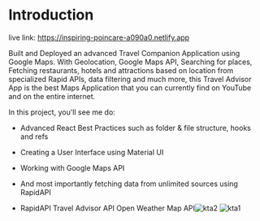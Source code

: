 # Introduction

live link: https://inspiring-poincare-a090a0.netlify.app

Built and Deployed an advanced Travel Companion Application using Google Maps. With Geolocation, Google Maps API, Searching for places, Fetching restaurants, hotels and attractions based on location from specialized Rapid APIs, data filtering and much more, this Travel Advisor App is the best Maps Application that you can currently find on YouTube and on the entire internet.

In this project, you'll see me do:

- Advanced React Best Practices such as folder & file structure, hooks and refs
- Creating a User Interface using Material UI
- Working with Google Maps API
- And most importantly fetching data from unlimited sources using RapidAPI


- RapidAPI Travel Advisor API Open Weather Map API![kta2](https://user-images.githubusercontent.com/62677323/134789318-0c82e56f-ec48-4620-8454-a510343d083b.PNG)
![kta1](https://user-images.githubusercontent.com/62677323/134789319-cabb657b-b839-465c-8dbc-696fb1852d9e.PNG)
